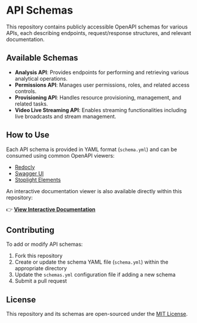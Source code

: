 # API Schemas

This repository contains publicly accessible OpenAPI schemas for various APIs, each describing endpoints, request/response structures, and relevant documentation.

## Available Schemas

- **Analysis API**: Provides endpoints for performing and retrieving various analytical operations.
- **Permissions API**: Manages user permissions, roles, and related access controls.
- **Provisioning API**: Handles resource provisioning, management, and related tasks.
- **Video Live Streaming API**: Enables streaming functionalities including live broadcasts and stream management.

## How to Use

Each API schema is provided in YAML format (`schema.yml`) and can be consumed using common OpenAPI viewers:

- [Redocly](https://redocly.com/redoc/)
- [Swagger UI](https://swagger.io/tools/swagger-ui/)
- [Stoplight Elements](https://stoplight.io/open-source/elements)

An interactive documentation viewer is also available directly within this repository:

👉 **[View Interactive Documentation](https://cloudinary.github.io/api-schemas/index.html)**

## Contributing

To add or modify API schemas:

1. Fork this repository
2. Create or update the schema YAML file (`schema.yml`) within the appropriate directory
3. Update the `schemas.yml` configuration file if adding a new schema
4. Submit a pull request

## License

This repository and its schemas are open-sourced under the [MIT License](LICENSE).
